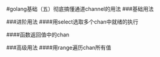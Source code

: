 #golang基础（五）彻底搞懂通道channel的用法
###基础用法

###进阶用法
####用select选取多个chan中就绪的执行

####函数返回值中的chan

###高级用法
####用range遍历chan所有值
